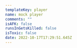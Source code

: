 ```yaml
---
templateKey: player
name: mock player
comments: ""
isAFK: false
runsInGetsKilled: false
isToxic: false
date: 2022-10-17T17:29:51.645Z
---
```

